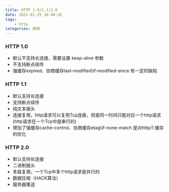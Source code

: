 ```yaml
---
title: HTTP 1.0/1.1/2.0
date: 2021-01-25 16:48:26
tags:
    - http
categories: 网络
---
```



### HTTP 1.0

+ 默认不支持长连接，需要设置 keep-alive 参数
+ 不支持断点续传
+ 强缓存expired、协商缓存last-modified\if-modified-since 有一定的缺陷

### HTTP 1.1

+ 默认支持长连接
+ 支持断点续传
+ 纯文本报头
+ 连接复用，http请求可以复用Tcp连接，但是同一时间只能对应一个http请求(http请求在一个Tcp中是串行的)
+ 增加了强缓存cache-control、协商缓存etag\if-none-match 是对http/1 缓存的优化

### HTTP 2.0

+ 默认支持长连接
+ 二进制报头
+ 多路复用，一个Tcp中多个http请求是并行的
+ 数据压缩（HACK算法）
+ 服务器推送
